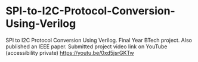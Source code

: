 # SPI-to-I2C-Protocol-Conversion-Using-Verilog
SPI to I2C Protocol Conversion Using Verilog. Final Year BTech project. Also published an IEEE paper.
Submitted project video link on YouTube (accessibility private) https://youtu.be/0xd5jsrGKTw
